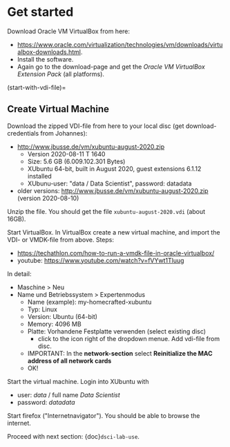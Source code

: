 # Get started

Download Oracle VM VirtualBox from here:
* <https://www.oracle.com/virtualization/technologies/vm/downloads/virtualbox-downloads.html>. 
* Install the software. 
* Again go to the download-page and get the *Oracle VM VirtualBox Extension Pack* (all platforms).

(start-with-vdi-file)=
## Create Virtual Machine

Download the zipped VDI-file from here to your local disc  (get download-credentials from Johannes):
  * <http://www.jbusse.de/vm/xubuntu-august-2020.zip>
     * Version 2020-08-11 T 1640
     * Size: 5.6 GB (6.009.102.301 Bytes)
     * XUbuntu 64-bit, built in August 2020, guest extensions 6.1.12 installed
	 * XUbunu-user: "data / Data Scientist", password: datadata
  * older versions:
        http://www.jbusse.de/vm/xubuntu-august-2020.zip (version 2020-08-10)

Unzip the file. You should get the file `xubuntu-august-2020.vdi` (about 16GB). 

Start VirtualBox. In VirtualBox create a new virtual machine, and import the VDI- or VMDK-file from above. Steps:

* <https://techathlon.com/how-to-run-a-vmdk-file-in-oracle-virtualbox/>
* youtube: <https://www.youtube.com/watch?v=fVYwt1Tluug>

In detail: 

* Maschine > Neu
* Name und Betriebssystem > Expertenmodus
  * Name (example): my-homecrafted-xubuntu
  * Typ: Linux
  * Version: Ubuntu (64-bit)
  * Memory: 4096 MB
  * Platte: Vorhandene Festplatte verwenden (select existing disc)
    * click to the icon right of the dropdown menue. Add vdi-file from disc.
  * IMPORTANT: In the __network-section__ select __Reinitialize the MAC address of all network cards__
  * OK!

Start the virtual machine. Login into XUbuntu with 
* user: *data* / full name *Data Scientist*
* password: *datadata*

Start firefox ("Internetnavigator"). You should be able to browse the internet.

Proceed with next section: {doc}`dsci-lab-use`.








